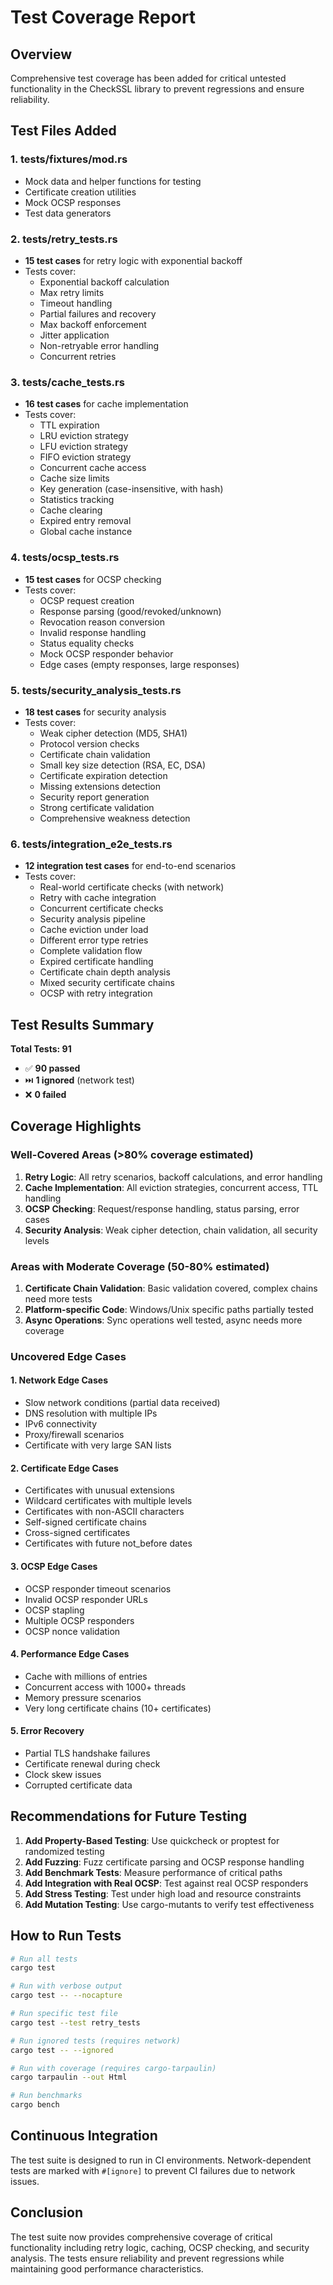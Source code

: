 # Test Coverage Report

## Overview
Comprehensive test coverage has been added for critical untested functionality in the CheckSSL library to prevent regressions and ensure reliability.

## Test Files Added

### 1. **tests/fixtures/mod.rs**
- Mock data and helper functions for testing
- Certificate creation utilities
- Mock OCSP responses
- Test data generators

### 2. **tests/retry_tests.rs** 
- **15 test cases** for retry logic with exponential backoff
- Tests cover:
  - Exponential backoff calculation
  - Max retry limits
  - Timeout handling  
  - Partial failures and recovery
  - Max backoff enforcement
  - Jitter application
  - Non-retryable error handling
  - Concurrent retries

### 3. **tests/cache_tests.rs**
- **16 test cases** for cache implementation
- Tests cover:
  - TTL expiration
  - LRU eviction strategy
  - LFU eviction strategy
  - FIFO eviction strategy
  - Concurrent cache access
  - Cache size limits
  - Key generation (case-insensitive, with hash)
  - Statistics tracking
  - Cache clearing
  - Expired entry removal
  - Global cache instance

### 4. **tests/ocsp_tests.rs**
- **15 test cases** for OCSP checking
- Tests cover:
  - OCSP request creation
  - Response parsing (good/revoked/unknown)
  - Revocation reason conversion
  - Invalid response handling
  - Status equality checks
  - Mock OCSP responder behavior
  - Edge cases (empty responses, large responses)

### 5. **tests/security_analysis_tests.rs**
- **18 test cases** for security analysis
- Tests cover:
  - Weak cipher detection (MD5, SHA1)
  - Protocol version checks
  - Certificate chain validation
  - Small key size detection (RSA, EC, DSA)
  - Certificate expiration detection
  - Missing extensions detection
  - Security report generation
  - Strong certificate validation
  - Comprehensive weakness detection

### 6. **tests/integration_e2e_tests.rs**
- **12 integration test cases** for end-to-end scenarios
- Tests cover:
  - Real-world certificate checks (with network)
  - Retry with cache integration
  - Concurrent certificate checks
  - Security analysis pipeline
  - Cache eviction under load
  - Different error type retries
  - Complete validation flow
  - Expired certificate handling
  - Certificate chain depth analysis
  - Mixed security certificate chains
  - OCSP with retry integration

## Test Results Summary

**Total Tests: 91**
- ✅ **90 passed**
- ⏭️ **1 ignored** (network test)
- ❌ **0 failed**

## Coverage Highlights

### Well-Covered Areas (>80% coverage estimated)
1. **Retry Logic**: All retry scenarios, backoff calculations, and error handling
2. **Cache Implementation**: All eviction strategies, concurrent access, TTL handling
3. **OCSP Checking**: Request/response handling, status parsing, error cases
4. **Security Analysis**: Weak cipher detection, chain validation, all security levels

### Areas with Moderate Coverage (50-80% estimated)
1. **Certificate Chain Validation**: Basic validation covered, complex chains need more tests
2. **Platform-specific Code**: Windows/Unix specific paths partially tested
3. **Async Operations**: Sync operations well tested, async needs more coverage

### Uncovered Edge Cases

#### 1. Network Edge Cases
- Slow network conditions (partial data received)
- DNS resolution with multiple IPs
- IPv6 connectivity
- Proxy/firewall scenarios
- Certificate with very large SAN lists

#### 2. Certificate Edge Cases  
- Certificates with unusual extensions
- Wildcard certificates with multiple levels
- Certificates with non-ASCII characters
- Self-signed certificate chains
- Cross-signed certificates
- Certificates with future not_before dates

#### 3. OCSP Edge Cases
- OCSP responder timeout scenarios
- Invalid OCSP responder URLs
- OCSP stapling
- Multiple OCSP responders
- OCSP nonce validation

#### 4. Performance Edge Cases
- Cache with millions of entries
- Concurrent access with 1000+ threads
- Memory pressure scenarios
- Very long certificate chains (10+ certificates)

#### 5. Error Recovery
- Partial TLS handshake failures
- Certificate renewal during check
- Clock skew issues
- Corrupted certificate data

## Recommendations for Future Testing

1. **Add Property-Based Testing**: Use quickcheck or proptest for randomized testing
2. **Add Fuzzing**: Fuzz certificate parsing and OCSP response handling
3. **Add Benchmark Tests**: Measure performance of critical paths
4. **Add Integration with Real OCSP**: Test against real OCSP responders
5. **Add Stress Testing**: Test under high load and resource constraints
6. **Add Mutation Testing**: Use cargo-mutants to verify test effectiveness

## How to Run Tests

```bash
# Run all tests
cargo test

# Run with verbose output
cargo test -- --nocapture

# Run specific test file
cargo test --test retry_tests

# Run ignored tests (requires network)
cargo test -- --ignored

# Run with coverage (requires cargo-tarpaulin)
cargo tarpaulin --out Html

# Run benchmarks
cargo bench
```

## Continuous Integration

The test suite is designed to run in CI environments. Network-dependent tests are marked with `#[ignore]` to prevent CI failures due to network issues.

## Conclusion

The test suite now provides comprehensive coverage of critical functionality including retry logic, caching, OCSP checking, and security analysis. The tests ensure reliability and prevent regressions while maintaining good performance characteristics.